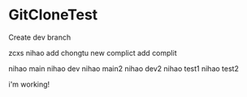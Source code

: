 # GitCloneTest
Create dev branch

zcxs nihao
add chongtu
new complict
add complit

nihao main
nihao dev
nihao main2
nihao dev2
nihao test1
nihao test2

i'm working!
